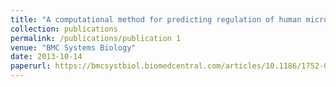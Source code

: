 ```yaml
---
title: "A computational method for predicting regulation of human microRNAs on the influenza virus genome"
collection: publications
permalink: /publications/publication 1
venue: "BMC Systems Biology"
date: 2013-10-14
paperurl: https://bmcsystbiol.biomedcentral.com/articles/10.1186/1752-0509-7-S2-S3
---
```


